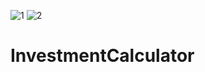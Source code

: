 ![1](https://github.com/kugeIblitz/InvestmentCalculator/assets/94689247/a5288a1c-2eca-4331-b05d-b64ef2e415c7)
![2](https://github.com/kugeIblitz/InvestmentCalculator/assets/94689247/458be140-1416-46f7-9ec0-406356fd6ed1)

# InvestmentCalculator

